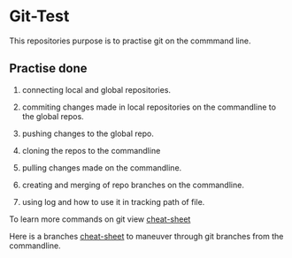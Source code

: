 # Git-Test

This repositories purpose is to practise git on the commmand line.

## Practise done 

1. connecting local and global repositories.

2. commiting changes made in local repositories on the commandline to the global repos.

3. pushing changes to the global repo.

4. cloning the repos to the commandline

5. pulling changes made on the commandline.

6. creating and merging of repo branches on the commandline.

7. using log and how to use it in tracking path of file.


To learn more commands on git view [cheat-sheet](https://education.github.com/git-cheat-sheet-education.pdf)

Here is a branches [cheat-sheet](https://devhints.io/git-branch) to maneuver through git branches from the commandline.
